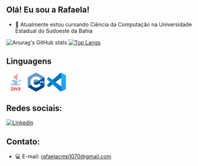 ## Olá! Eu sou a Rafaela!

- 🌱 Atualmente estou cursando Ciência da Computação na Universidade Estadual do Sudoeste da Bahia

![Anurag's GitHub stats](https://github-readme-stats.vercel.app/api?username=devrafaela&show_icons=true&theme=vision-friendly-dark)
[![Top Langs](https://github-readme-stats.vercel.app/api/top-langs/?username=devrafaela&layout=compact&theme=vision-friendly-dark)](https://github.com/anuraghazra/github-readme-stats)

## Linguagens

<p align="left">   
	<img src="https://raw.githubusercontent.com/devicons/devicon/master/icons/java/java-original-wordmark.svg" alt="Java" width="50" height="50" />     
    <img src="https://raw.githubusercontent.com/devicons/devicon/master/icons/cplusplus/cplusplus-original.svg" alt="C++" width="50" height"50" />
    <img src="https://raw.githubusercontent.com/devicons/devicon/master/icons/vscode/vscode-original.svg" alt="VsCode" width="50" height="50" />  
</p>

## Redes sociais:
[![Linkedin](https://img.shields.io/badge/LinkedIn-0077B5?style=for-the-badge&logo=linkedin&logoColor=white)](https://www.linkedin.com/in/rafaela-santos-1a470b217)

## Contato:

- 💻 E-mail:  rafaelacmp1070@gmail.com

